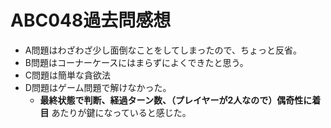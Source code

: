 # ABC048過去問感想

- A問題はわざわざ少し面倒なことをしてしまったので、ちょっと反省。
- B問題はコーナーケースにはまらずによくできたと思う。
- C問題は簡単な貪欲法
- D問題はゲーム問題で解けなかった。
  - **最終状態で判断、経過ターン数、（プレイヤーが2人なので）偶奇性に着目** あたりが鍵になっていると感じた。

